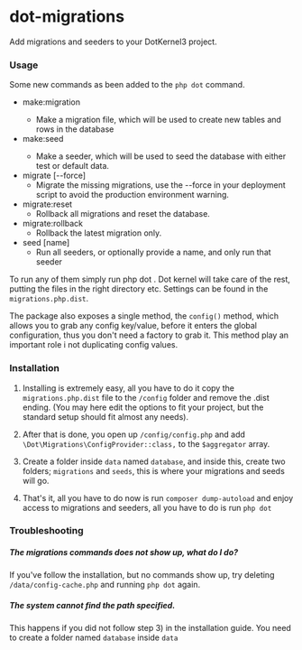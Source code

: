 # dot-migrations

Add migrations and seeders to your DotKernel3 project.

### Usage

Some new commands as been added to the `php dot` command.

* make:migration <name>
    * Make a migration file, which will be used to create new tables and rows in the database
* make:seed <name>
    * Make a seeder, which will be used to seed the database with either test or default data.
* migrate [--force]
    * Migrate the missing migrations, use the --force in your deployment script to avoid the production environment warning.
* migrate:reset
    * Rollback all migrations and reset the database.
* migrate:rollback
    * Rollback the latest migration only.
* seed [name]
    * Run all seeders, or optionally provide a name, and only run that seeder

To run any of them simply run php dot <command>.
Dot kernel will take care of the rest, putting the files in the
right directory etc.
Settings can be found in the `migrations.php.dist`.

The package also exposes a single method, the `config()` method, which allows you to
grab any config key/value, before it enters the global configuration, thus you don't need a
factory to grab it. This method play an important role i not duplicating config values.

### Installation

1) Installing is extremely easy, all you have to do it copy the `migrations.php.dist` file to the `/config` folder and remove the .dist ending. (You may here edit the options to fit your project, but the standard setup should fit almost any needs).

2) After that is done, you open up `/config/config.php` and add `\Dot\Migrations\ConfigProvider::class,` to the `$aggregator` array.

3) Create a folder inside `data` named `database`, and inside this, create two folders; `migrations` and `seeds`, this is where your migrations and seeds will go.

4) That's it, all you have to do now is run `composer dump-autoload` and enjoy access to migrations and seeders, all you have to do is run `php dot`


### Troubleshooting

##### The migrations commands does not show up, what do I do?
If you've follow the installation, but no commands show up, try deleting `/data/config-cache.php` and running `php dot` again.


##### The system cannot find the path specified.
This happens if you did not follow step 3) in the installation guide. You need to create a folder named `database` inside `data`
